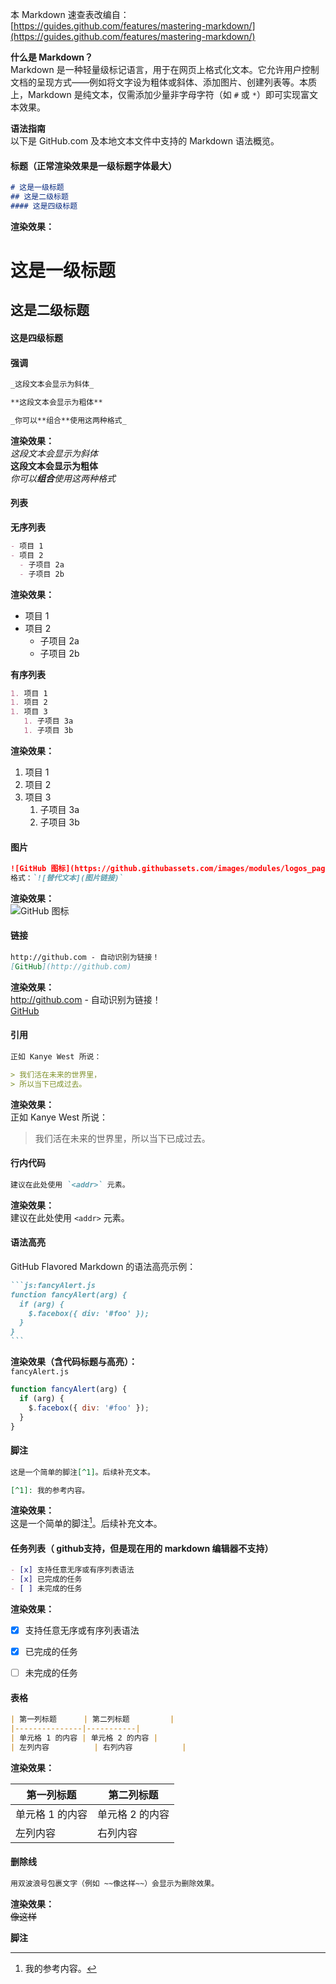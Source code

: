 本 Markdown 速查表改编自：
[https://guides.github.com/features/mastering-markdown/](https://guides.github.com/features/mastering-markdown/)  



**什么是 Markdown？**  
Markdown 是一种轻量级标记语言，用于在网页上格式化文本。它允许用户控制文档的呈现方式——例如将文字设为粗体或斜体、添加图片、创建列表等。本质上，Markdown 是纯文本，仅需添加少量非字母字符（如 `#` 或 `*`）即可实现富文本效果。  

**语法指南**  
以下是 GitHub.com 及本地文本文件中支持的 Markdown 语法概览。  

#### 标题（正常渲染效果是一级标题字体最大）  
```markdown
# 这是一级标题  
## 这是二级标题  
#### 这是四级标题  
```  
**渲染效果：**  
# 这是一级标题  
## 这是二级标题  
#### 这是四级标题  



#### 强调  
```markdown
_这段文本会显示为斜体_  

**这段文本会显示为粗体**  

_你可以**组合**使用这两种格式_  
```  
**渲染效果：**  
_这段文本会显示为斜体_  
**这段文本会显示为粗体**  
_你可以**组合**使用这两种格式_  



#### 列表  
**无序列表**  
```markdown
- 项目 1  
- 项目 2  
  - 子项目 2a  
  - 子项目 2b  
```  
**渲染效果：**  
- 项目 1  
- 项目 2  
  - 子项目 2a  
  - 子项目 2b  

**有序列表**  
```markdown
1. 项目 1  
1. 项目 2  
1. 项目 3  
   1. 子项目 3a  
   1. 子项目 3b  
```  
**渲染效果：**  
1. 项目 1  
2. 项目 2  
3. 项目 3  
   1. 子项目 3a  
   2. 子项目 3b  



#### 图片  
```markdown
![GitHub 图标](https://github.githubassets.com/images/modules/logos_page/GitHub-Mark.png)  
格式：`![替代文本](图片链接)`  
```  
**渲染效果：**  
![GitHub 图标](https://github.githubassets.com/images/modules/logos_page/GitHub-Mark.png)  



#### 链接  
```markdown
http://github.com - 自动识别为链接！  
[GitHub](http://github.com)  
```  
**渲染效果：**  
http://github.com - 自动识别为链接！  
[GitHub](http://github.com)  



#### 引用  
```markdown
正如 Kanye West 所说：  

> 我们活在未来的世界里，  
> 所以当下已成过去。  
```  
**渲染效果：**  
正如 Kanye West 所说：  

> 我们活在未来的世界里，所以当下已成过去。  



#### 行内代码  
```markdown
建议在此处使用 `<addr>` 元素。  
```  
**渲染效果：**  
建议在此处使用 `<addr>` 元素。  



#### 语法高亮  
GitHub Flavored Markdown 的语法高亮示例：  
````markdown
```js:fancyAlert.js  
function fancyAlert(arg) {  
  if (arg) {  
    $.facebox({ div: '#foo' });  
  }  
}  
```  
````  
**渲染效果（含代码标题与高亮）：**  
`fancyAlert.js`  
```js  
function fancyAlert(arg) {  
  if (arg) {  
    $.facebox({ div: '#foo' });  
  }  
}  
```  



#### 脚注  
```markdown
这是一个简单的脚注[^1]。后续补充文本。  

[^1]: 我的参考内容。  
```  
**渲染效果：**  
这是一个简单的脚注[^1]。后续补充文本。  

[^1]: 我的参考内容。  



#### 任务列表（ github支持，但是现在用的 markdown 编辑器不支持）  
```markdown
- [x] 支持任意无序或有序列表语法  
- [x] 已完成的任务  
- [ ] 未完成的任务  
```  
**渲染效果：**  
- [x] 支持任意无序或有序列表语法  
- [x] 已完成的任务  
- [ ] 未完成的任务  



#### 表格  
```markdown
| 第一列标题      | 第二列标题         |  
|---------------|-----------|  
| 单元格 1 的内容 | 单元格 2 的内容 |  
| 左列内容          | 右列内容           |  
```  
**渲染效果：**  

| 第一列标题         | 第二列标题         |  
|--------------------|--------------------|  
| 单元格 1 的内容    | 单元格 2 的内容    |  
| 左列内容           | 右列内容           |  



#### 删除线  
```markdown
用双波浪号包裹文字（例如 ~~像这样~~）会显示为删除效果。  
```  
**渲染效果：**  
~~像这样~~  


**脚注**  
[^1]: 我的参考内容。 ↩